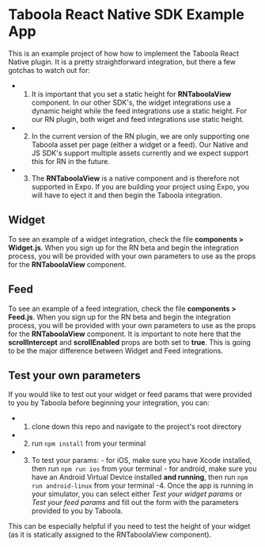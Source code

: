 # Taboola React Native SDK Example App

This is an example project of how how to implement the Taboola React Native plugin. It is a pretty straightforward integration, but there a few gotchas to watch out for:

- 1. It is important that you set a static height for **RNTaboolaView** component. In our other SDK's, the widget integrations use a dynamic height while the feed integrations use a static height. For our RN plugin, both wiget and feed integrations use static height.

- 2. In the current version of the RN plugin, we are only supporting one Taboola asset per page (either a widget or a feed). Our Native and JS SDK's support multiple assets currently and we expect support this for RN in the future.

- 3. The **RNTaboolaView** is a native component and is therefore not supported in Expo. If you are building your project using Expo, you will have to eject it and then begin the Taboola integration.

## Widget

To see an example of a widget integration, check the file **components > Widget.js**. When you sign up for the RN beta and begin the integration process, you will be provided with your own parameters to use as the props for the **RNTaboolaView** component.

## Feed

To see an example of a feed integration, check the file **components > Feed.js**. When you sign up for the RN beta and begin the integration process, you will be provided with your own parameters to use as the props for the **RNTaboolaView** component. It is important to note here that the **scrollIntercept** and **scrollEnabled** props are both set to **true**. This is going to be the major difference between Widget and Feed integrations.

## Test your own parameters

If you would like to test out your widget or feed params that were provided to you by Taboola before beginning your integration, you can:

- 1. clone down this repo and navigate to the project's root directory
- 2. run `npm install` from your terminal
- 3. To test your params: - for iOS, make sure you have Xcode installed, then run `npm run ios` from your terminal - for android, make sure you have an Android Virtual Device installed **and running**, then run `npm run android-linux` from your terminal
     -4. Once the app is running in your simulator, you can select either _Test your widget params_ or _Test your feed params_ and fill out the form with the parameters provided to you by Taboola.

This can be especially helpful if you need to test the height of your widget (as it is statically assigned to the RNTaboolaView component).
